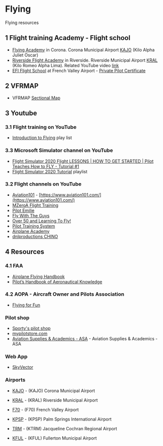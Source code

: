 # Flying

Flying resources

## 1 Flight training Academy - Flight school

* [Flying Academy](https://flycorona.com/intro-flight/) in Corona. Corona Municipal Airport [KAJO](https://airnav.com/airport/KAJO) (Kilo Alpha Juliet Oscar)
* [Riverside Flight Academy](https://riversideflightacademy.com/) in Riverside. Riverside Municipal Airport [KRAL](https://airnav.com/airport/KRAL) (Kilo Romeo Alpha Lima). Related YouTube video [link](https://www.youtube.com/watch?v=LvrPuxF-Oo0)
* [EFI Flight School](https://flyefi.com/) at French Valley Airport - [Private Pilot Certificate](https://flyefi.com/private-pilot-certificate)


## 2 VFRMAP

* VFRMAP [Sectional Map](http://vfrmap.com/?type=vfrc&lat=33.898&lon=-117.602&zoom=10&api_key=763xxE1MJHyhr48DlAP2qQ)

## 3 Youtube

### 3.1 Flight training on YouTube

* [Introduction to Flying](https://www.youtube.com/playlist?list=PLdu8cMWoatm19rjgUl05Y8lSzlOUCTXp1) play list

### 3.3 Microsoft Simulator channel on YouTube

* [Flight Simulator 2020 Flight LESSONS | HOW TO GET STARTED | Pilot Teaches How to FLY - Tutorial #1](https://www.youtube.com/watch?v=GvBG7pVhRBE)
* [Flight Simulator 2020 Tutorial](https://www.youtube.com/playlist?list=PLbphwhPw2JuvwwsD-H3xoxmb4PUbCyZen) playlist

### 3.2 Flight channels on YouTube

* [Aviation101](https://www.youtube.com/channel/UCKALXb2rTLNwVgH9DHVVPLw) - [https://www.aviation101.com/](https://www.aviation101.com/)
* [MZeroA Flight Training](https://www.youtube.com/user/MzeroAFlightTraining)
* [Pilot Emilie](https://www.youtube.com/c/Pilotemilie)
* [Fly With The Guys](https://www.youtube.com/channel/UC9Yp5uS2Eobcgxuk2djYV0Q)
* [Over 50 and Learning To Fly!](https://www.youtube.com/channel/UCIa0vkfCnoOdPYriVC98COg)
* [Pilot Training System](https://www.youtube.com/channel/UC99vrs8wqlfx3WU6I967fqA)
* [Airplane Academy](https://www.youtube.com/channel/UCIrr0wpkGXyYGADTlK0xt_Q)
* [dnlproductions CHINO](https://www.youtube.com/user/dnlproduction/videos)

## 4 Resources

### 4.1 FAA

* [Airplane Flying Handbook](https://www.faa.gov/regulations_policies/handbooks_manuals/aviation/airplane_handbook/)
* [Pilot’s Handbook of Aeronautical Knowledge](https://www.faa.gov/regulations_policies/handbooks_manuals/aviation/phak/)

### 4.2 AOPA - Aircraft Owner and Pilots Association

* [Flying for Fun](https://www.aopa.org/training-and-safety/learn-to-fly/flying-for-fun)

### Pilot shop

* [Sporty's pilot shop](https://www.sportys.com/)
* [mypilotstore.com](https://www.mypilotstore.com/mypilotstore/)
* [Aviation Supplies & Academics - ASA](https://www.asa2fly.com/Default.aspx) - Aviation Supplies & Academics - ASA

### Web App

* [SkyVector](https://skyvector.com/)

### Airports

* [KAJO](https://www.aopa.org/destinations/airports/KAJO/details) - (KAJO) Corona Municipal Airport
* [KRAL](https://www.aopa.org/destinations/airports/KRAL/details) - (KRAL) Riverside Municipal Airport
* [F70](https://www.aopa.org/destinations/airports/F70/details) - (F70) French Valley Airport
* [KPSP](https://www.aopa.org/destinations/airports/KPSP/details) - (KPSP) Palm Springs International Airport
* [TRM](https://www.aopa.org/destinations/airports/TRM/details) - (KTRM) Jacqueline Cochran Regional Airport

* [KFUL](https://www.aopa.org/destinations/airports/FUL/details) - (KFUL) Fullerton Municipal Airport
